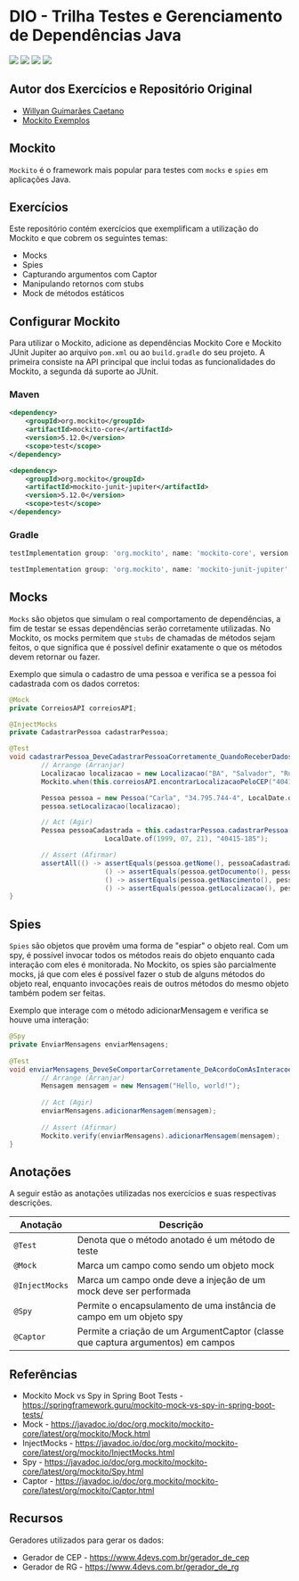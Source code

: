 # DIO - Trilha Testes e Gerenciamento de Dependências Java
<div style="display:inline-block">
        <picture>
                <source media="(prefers-color-scheme: light)" srcset="https://img.shields.io/badge/Java-black?style=for-the-badge&logo=OpenJDK&logoColor=white">
                <img src="https://img.shields.io/badge/Java-white?style=for-the-badge&logo=OpenJDK&logoColor=black" />
        </picture>
        <picture>
                <source media="(prefers-color-scheme: light)" srcset="https://img.shields.io/badge/Maven-black?style=for-the-badge&logo=ApacheMaven&logoColor=white">
                <img src="https://img.shields.io/badge/Maven-white?style=for-the-badge&logo=ApacheMaven&logoColor=black" />
        </picture>
        <picture>
                <source media="(prefers-color-scheme: light)" srcset="https://img.shields.io/badge/Spring_Boot-black?style=for-the-badge&logo=SpringBoot&logoColor=white">
                <img src="https://img.shields.io/badge/Spring_Boot-white?style=for-the-badge&logo=SpringBoot&logoColor=black" />
        </picture>
        <picture>
                <source media="(prefers-color-scheme: light)" srcset="https://img.shields.io/badge/JUnit5-black?style=for-the-badge&logo=JUnit5&logoColor=white">
                <img src="https://img.shields.io/badge/JUnit5-white?style=for-the-badge&logo=JUnit5&logoColor=black" />
        </picture>
</div>

## Autor dos Exercícios e Repositório Original
- [Willyan Guimarães Caetano](https://github.com/willyancaetano)
- [Mockito Exemplos](https://github.com/willyancaetano/mockito-exemplos)

## Mockito
`Mockito` é o framework mais popular para testes com `mocks` e `spies` em aplicações Java.

## Exercícios
Este repositório contém exercícios que exemplificam a utilização do Mockito e que cobrem os seguintes temas:
- Mocks
- Spies
- Capturando argumentos com Captor
- Manipulando retornos com stubs
- Mock de métodos estáticos

## Configurar Mockito
Para utilizar o Mockito, adicione as dependências Mockito Core e Mockito JUnit Jupiter ao arquivo `pom.xml` ou ao `build.gradle` do seu projeto. A primeira consiste na API principal que inclui todas as funcionalidades do Mockito, a segunda dá suporte ao JUnit.
### Maven
```xml
<dependency>
    <groupId>org.mockito</groupId>
    <artifactId>mockito-core</artifactId>
    <version>5.12.0</version>
    <scope>test</scope>
</dependency>

<dependency>
    <groupId>org.mockito</groupId>
    <artifactId>mockito-junit-jupiter</artifactId>
    <version>5.12.0</version>
    <scope>test</scope>
</dependency>

```

### Gradle
```groovy
testImplementation group: 'org.mockito', name: 'mockito-core', version: '5.12.0'

testImplementation group: 'org.mockito', name: 'mockito-junit-jupiter', version: '5.12.0'
```

## Mocks
`Mocks` são objetos que simulam o real comportamento de dependências, a fim de testar se essas dependências serão corretamente utilizadas. No Mockito, os mocks permitem que `stubs` de chamadas de métodos sejam feitos, o que significa que é possível definir exatamente o que os métodos devem retornar ou fazer.

Exemplo que simula o cadastro de uma pessoa e verifica se a pessoa foi cadastrada com os dados corretos:
```java
@Mock
private CorreiosAPI correiosAPI;

@InjectMocks
private CadastrarPessoa cadastrarPessoa;

@Test
void cadastrarPessoa_DeveCadastrarPessoaCorretamente_QuandoReceberDadosDeCadastro() {
        // Arrange (Arranjar)
        Localizacao localizacao = new Localizacao("BA", "Salvador", "Rua 10 de Junho", "Rua", "Bonfim");
        Mockito.when(this.correiosAPI.encontrarLocalizacaoPeloCEP("40415-185")).thenReturn(localizacao);

        Pessoa pessoa = new Pessoa("Carla", "34.795.744-4", LocalDate.of(1999, 07, 21));
        pessoa.setLocalizacao(localizacao);

        // Act (Agir)
        Pessoa pessoaCadastrada = this.cadastrarPessoa.cadastrarPessoa("Carla", "34.795.744-4",
                        LocalDate.of(1999, 07, 21), "40415-185");

        // Assert (Afirmar)
        assertAll(() -> assertEquals(pessoa.getNome(), pessoaCadastrada.getNome()),
                        () -> assertEquals(pessoa.getDocumento(), pessoaCadastrada.getDocumento()),
                        () -> assertEquals(pessoa.getNascimento(), pessoaCadastrada.getNascimento()),
                        () -> assertEquals(pessoa.getLocalizacao(), pessoaCadastrada.getLocalizacao()));
}
```

## Spies
`Spies` são objetos que provêm uma forma de "espiar" o objeto real. Com um spy, é possível invocar todos os métodos reais do objeto enquanto cada interação com eles é monitorada. No Mockito, os spies são parcialmente mocks, já que com eles é possível fazer o stub de alguns métodos do objeto real, enquanto invocações reais de outros métodos do mesmo objeto também podem ser feitas.

Exemplo que interage com o método adicionarMensagem e verifica se houve uma interação:
```java
@Spy
private EnviarMensagens enviarMensagens;
    
@Test
void enviarMensagens_DeveSeComportarCorretamente_DeAcordoComAsInteracoes() {
        // Arrange (Arranjar)
        Mensagem mensagem = new Mensagem("Hello, world!");
    
        // Act (Agir)
        enviarMensagens.adicionarMensagem(mensagem);
    
        // Assert (Afirmar)
        Mockito.verify(enviarMensagens).adicionarMensagem(mensagem);
}
```

## Anotações
A seguir estão as anotações utilizadas nos exercícios e suas respectivas descrições.

| Anotação       | Descrição                                                                        |
|----------------|----------------------------------------------------------------------------------|
| `@Test`        | Denota que o método anotado é um método de teste                                 |
| `@Mock`        | Marca um campo como sendo um objeto mock                                         |
| `@InjectMocks` | Marca um campo onde deve a injeção de um mock deve ser performada                |
| `@Spy`         | Permite o encapsulamento de uma instância de campo em um objeto spy              |
| `@Captor`      | Permite a criação de um ArgumentCaptor (classe que captura argumentos) em campos |


## Referências
- Mockito Mock vs Spy in Spring Boot Tests - https://springframework.guru/mockito-mock-vs-spy-in-spring-boot-tests/
- Mock - https://javadoc.io/doc/org.mockito/mockito-core/latest/org/mockito/Mock.html
- InjectMocks - https://javadoc.io/doc/org.mockito/mockito-core/latest/org/mockito/InjectMocks.html
- Spy - https://javadoc.io/doc/org.mockito/mockito-core/latest/org/mockito/Spy.html
- Captor - https://javadoc.io/doc/org.mockito/mockito-core/latest/org/mockito/Captor.html

## Recursos
Geradores utilizados para gerar os dados:
- Gerador de CEP - https://www.4devs.com.br/gerador_de_cep
- Gerador de RG - https://www.4devs.com.br/gerador_de_rg
